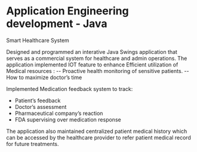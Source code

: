 # Application Engineering development - Java

Smart Healthcare System

Designed and programmed an interative Java Swings application that serves as a commercial system for healthcare and admin operations.
The application implemented IOT feature to enhance Efficient utilization of Medical resources :
-- Proactive health monitoring of sensitive patients.
-- How to maximize doctor’s time

Implemented Medication feedback system to track:
- Patient’s feedback
- Doctor’s assessment 
- Pharmaceutical company’s reaction
- FDA supervising over medication response 

The application also maintained centralized patient medical history which can be accessed by the healthcare provider to refer 
patient medical record for future treatments.
